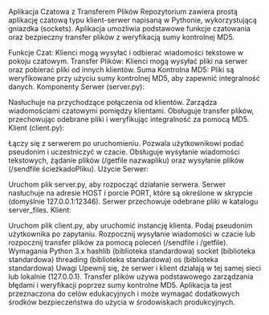 Aplikacja Czatowa z Transferem Plików
Repozytorium zawiera prostą aplikację czatową typu klient-serwer napisaną w Pythonie, wykorzystującą gniazdka (sockets). Aplikacja umożliwia podstawowe funkcje czatowania oraz bezpieczny transfer plików z weryfikacją sumy kontrolnej MD5.

Funkcje
Czat: Klienci mogą wysyłać i odbierać wiadomości tekstowe w pokoju czatowym.
Transfer Plików: Klienci mogą wysyłać pliki na serwer oraz pobierać pliki od innych klientów.
Suma Kontrolna MD5: Pliki są weryfikowane przy użyciu sumy kontrolnej MD5, aby zapewnić integralność danych.
Komponenty
Serwer (server.py):

Nasłuchuje na przychodzące połączenia od klientów.
Zarządza wiadomościami czatowymi pomiędzy klientami.
Obsługuje transfer plików, przechowując odebrane pliki i weryfikując integralność za pomocą MD5.
Klient (client.py):

Łączy się z serwerem po uruchomieniu.
Pozwala użytkownikowi podać pseudonim i uczestniczyć w czacie.
Obsługuje wysyłanie wiadomości tekstowych, żądanie plików (/getfile nazwapliku) oraz wysyłanie plików (/sendfile ścieżkadoPliku).
Użycie
Serwer:

Uruchom plik server.py, aby rozpocząć działanie serwera.
Serwer nasłuchuje na adresie HOST i porcie PORT, które są określone w skrypcie (domyślnie 127.0.0.1:12346).
Serwer przechowuje odebrane pliki w katalogu server_files.
Klient:

Uruchom plik client.py, aby uruchomić instancję klienta.
Podaj pseudonim użytkownika po zapytaniu.
Rozpocznij wysyłanie wiadomości w czacie lub rozpocznij transfer plików za pomocą poleceń (/sendfile i /getfile).
Wymagania
Python 3.x
hashlib (biblioteka standardowa)
socket (biblioteka standardowa)
threading (biblioteka standardowa)
os (biblioteka standardowa)
Uwagi
Upewnij się, że serwer i klient działają w tej samej sieci lub lokalnie (127.0.0.1).
Transfer plików używa podstawowego zarządzania błędami i weryfikacji poprzez sumy kontrolne MD5.
Aplikacja ta jest przeznaczona do celów edukacyjnych i może wymagać dodatkowych środków bezpieczeństwa do użycia w środowiskach produkcyjnych.

